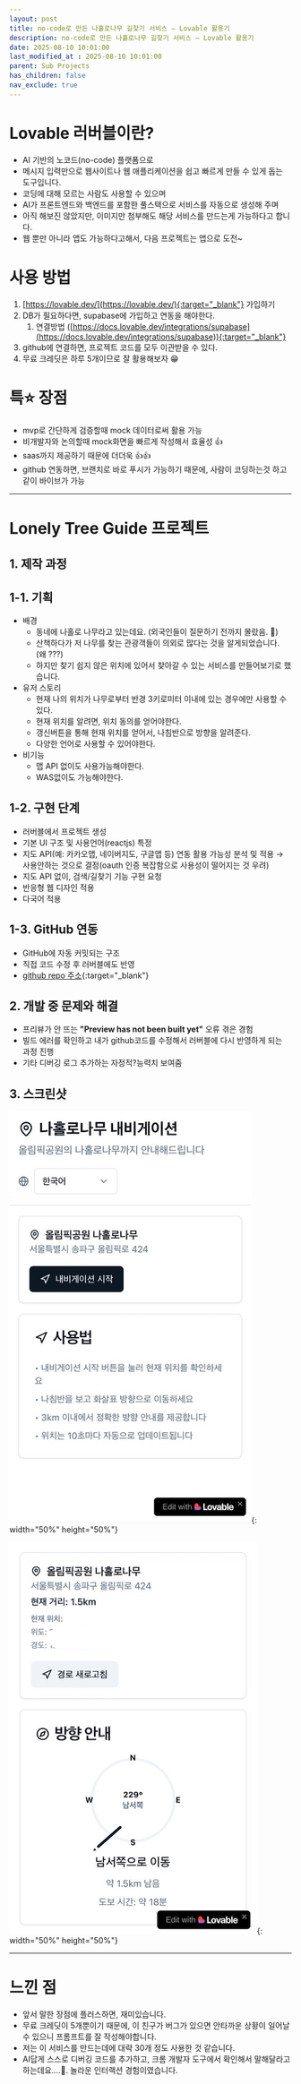 ```yaml
---
layout: post
title: no-code로 만든 나홀로나무 길찾기 서비스 – Lovable 활용기
description: no-code로 만든 나홀로나무 길찾기 서비스 – Lovable 활용기
date: 2025-08-10 10:01:00
last_modified_at : 2025-08-10 10:01:00
parent: Sub Projects
has_children: false
nav_exclude: true
---
```


# Lovable 러버블이란?

- AI 기반의 노코드(no-code) 플랫폼으로
- 메시지 입력만으로 웹사이트나 웹 애플리케이션을 쉽고 빠르게 만들 수 있게 돕는 도구입니다.
- 코딩에 대해 모르는 사람도 사용할 수 있으며
- AI가 프론트엔드와 백엔드를 포함한 풀스택으로 서비스를 자동으로 생성해 주며
- 아직 해보진 않았지만, 이미지만 첨부해도 해당 서비스를 만드는게 가능하다고 합니다.
- 웹 뿐만 아니라 앱도 가능하다고해서, 다음 프로젝트는 앱으로 도전~

# 사용 방법

1. [https://lovable.dev/](https://lovable.dev/){:target="_blank"} 가입하기
2. DB가 필요하다면, supabase에 가입하고 연동을 해야한다. 
    1. 연결방법 ([https://docs.lovable.dev/integrations/supabase](https://docs.lovable.dev/integrations/supabase)){:target="_blank"}
3. github에 연결하면, 프로젝트 코드를 모두 이관받을 수 있다.
4. 무료 크레딧은 하루 5개이므로 잘 활용해보자 😁

# 특⭐️ 장점

- mvp로 간단하게 검증할때 mock 데이터로써 활용 가능
- 비개발자와 논의할때 mock화면을 빠르게 작성해서 효율성 👍
- saas까지 제공하기 때문에 더더욱 👍👍
- github 연동하면, 브랜치로 바로 푸시가 가능하기 때문에, 사람이 코딩하는것 하고 같이 바이브가 가능

---

# Lonely Tree Guide 프로젝트

## 1. 제작 과정

## 1-1. 기획

- 배경
    - 동네에 나홀로 나무라고 있는데요. (외국인들이 질문하기 전까지 몰랐음. 🤣)
    - 산책하다가 저 나무를 찾는 관광객들이 의외로 많다는 것을 알게되었습니다.  (왜 ???)
    - 하지만 찾기 쉽지 않은 위치에 있어서 찾아갈 수 있는 서비스를 만들어보기로 했습니다.
- 유저 스토리
    - 현재 나의 위치가 나무로부터 반경 3키로미터 이내에 있는 경우에만 사용할 수 있다.
    - 현재 위치를 알려면, 위치 동의를 얻어야한다.
    - 갱신버튼을 통해 현재 위치를 얻어서, 나침반으로 방향을 알려준다.
    - 다양한 언어로 사용할 수 있어야한다.
- 비기능
    - 맵 API 없이도 사용가능해야한다.
    - WAS없이도 가능해야한다.

## 1-2. 구현 단계

- 러버블에서 프로젝트 생성
- 기본 UI 구조 및 사용언어(reactjs) 특정
- 지도 API(예: 카카오맵, 네이버지도, 구글맵 등) 연동 활용 가능성 분석 및 적용 → 사용안하는 것으로 결정(oauth 인증 복잡함으로 사용성이 떨어지는 것 우려)
- 지도 API 없이, 검색/길찾기 기능 구현 요청
- 반응형 웹 디자인 적용
- 다국어 적용

## 1-3. GitHub 연동

- GitHub에 자동 커밋되는 구조
- 직접 코드 수정 후 러버블에도 반영
- [github repo 주소](https://github.com/tnfhrnsss/lonely-tree-guide){:target="_blank"}

## 2. 개발 중 문제와 해결

- 프리뷰가 안 뜨는 **"Preview has not been built yet"** 오류 겪은 경험
- 빌드 에러를 확인하고 내가 github코드를 수정해서 러버블에 다시 반영하게 되는 과정 진행
- 기타 디버깅 로그 추가하는 자정적?능력치 보여줌

## 3. 스크린샷

![lonelytree0.jpeg](./img/lonelytree0.png){: width="50%" height="50%"}

![lonelytree.png](./img/lonelytree.png){: width="50%" height="50%"}

---

# 느낀 점

- 앞서 말한 장점에 플러스하면, 재미있습니다.
- 무료 크레딧이 5개뿐이기 때문에, 이 친구가 버그가 있으면 안타까운 상황이 일어날수 있으니 프롬프트를 잘 작성해야합니다.
- 저는 이 서비스를 만드는데에 대략 30개 정도 사용한 것 같습니다.
- AI답게 스스로 디버깅 코드를 추가하고, 크롬 개발자 도구에서 확인해서 말해달라고 하는데요.…🫢. 놀라운 인터랙션 경험이였습니다.